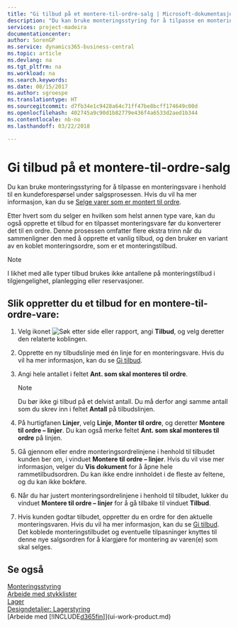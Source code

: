 ```yaml
---
title: "Gi tilbud på et montere-til-ordre-salg | Microsoft-dokumentasjon"
description: "Du kan bruke monteringsstyring for å tilpasse en monteringsvare i henhold til en kundeforespørsel under salgsprosessen."
services: project-madeira
documentationcenter: 
author: SorenGP
ms.service: dynamics365-business-central
ms.topic: article
ms.devlang: na
ms.tgt_pltfrm: na
ms.workload: na
ms.search.keywords: 
ms.date: 08/15/2017
ms.author: sgroespe
ms.translationtype: HT
ms.sourcegitcommit: d7fb34e1c9428a64c71ff47be8bcff174649c00d
ms.openlocfilehash: 402745a9c90d1b82779e436f4a6533d2aed1b344
ms.contentlocale: nb-no
ms.lasthandoff: 03/22/2018

---
```

# <a name="quote-an-assemble-to-order-sale"></a>Gi tilbud på et montere-til-ordre-salg
Du kan bruke monteringsstyring for å tilpasse en monteringsvare i henhold til en kundeforespørsel under salgsprosessen. Hvis du vil ha mer informasjon, kan du se [Selge varer som er montert til ordre](assembly-how-to-sell-items-assembled-to-order.md).  

Etter hvert som du selger en hvilken som helst annen type vare, kan du også opprette et tilbud for en tilpasset monteringsvare før du konverterer det til en ordre. Denne prosessen omfatter flere ekstra trinn når du sammenligner den med å opprette et vanlig tilbud, og den bruker en variant av en koblet monteringsordre, som er et monteringstilbud.

> [!NOTE]  
>  I likhet med alle typer tilbud brukes ikke antallene på monteringstilbud i tilgjengelighet, planlegging eller reservasjoner.  

## <a name="to-create-a-sales-quote-for-an-assemble-to-order-item"></a>Slik oppretter du et tilbud for en montere-til-ordre-vare:  
1.  Velg ikonet ![Søk etter side eller rapport](media/ui-search/search_small.png "Søk etter side eller rapport"), angi **Tilbud**, og velg deretter den relaterte koblingen.  
2.  Opprette en ny tilbudslinje med én linje for en monteringsvare. Hvis du vil ha mer informasjon, kan du se [Gi tilbud](sales-how-make-offers.md).  
3.  Angi hele antallet i feltet **Ant. som skal monteres til ordre**.

    > [!NOTE]  
    >  Du bør ikke gi tilbud på et delvist antall. Du må derfor angi samme antall som du skrev inn i feltet **Antall** på tilbudslinjen.  

4.  På hurtigfanen **Linjer**, velg **Linje**, **Monter til ordre**, og deretter **Montere til ordre – linjer**. Du kan også merke feltet **Ant. som skal monteres til ordre** på linjen.  
5.  Gå gjennom eller endre monteringsordrelinjene i henhold til tilbudet kunden ber om, i vinduet **Montere til ordre – linjer**. Hvis du vil vise mer informasjon, velger du **Vis dokument** for å åpne hele rammetilbudsordren. Du kan ikke endre innholdet i de fleste av feltene, og du kan ikke bokføre.  
6.  Når du har justert monteringsordrelinjene i henhold til tilbudet, lukker du vinduet **Montere til ordre – linjer** for å gå tilbake til vinduet **Tilbud**.  
7.  Hvis kunden godtar tilbudet, oppretter du en ordre for den aktuelle monteringsvaren. Hvis du vil ha mer informasjon, kan du se [Gi tilbud](sales-how-make-offers.md). Det koblede monteringstilbudet og eventuelle tilpasninger knyttes til denne nye salgsordren for å klargjøre for montering av varen(e) som skal selges.  

## <a name="see-also"></a>Se også  
[Monteringsstyring](assembly-assemble-items.md)  
[Arbeide med stykklister](inventory-how-work-BOMs.md)  
[Lager](inventory-manage-inventory.md)  
[Designdetaljer: Lagerstyring](design-details-warehouse-management.md)  
[Arbeide med [!INCLUDE[d365fin](includes/d365fin_md.md)]](ui-work-product.md)


